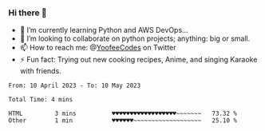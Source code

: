 ### Hi there 👋

<!--
**Sara-Pak/Sara-Pak** is a ✨ _special_ ✨ repository because its `README.md` (this file) appears on your GitHub profile.

Here are some ideas to get you started:
- 🤔 I’m looking for help with ...
- 💬 Ask me about ...
- 😄 Pronouns: ...


- 🔭 I’m currently working on getting certified in Google's IT Automation with Python and doing #100daysofcode in Python. 
-->
- 🌱 I’m currently learning Python and AWS DevOps...
- 👯 I’m looking to collaborate on python projects; anything: big or small.
- 📫 How to reach me: @[YoofeeCodes](https://twitter.com/YoofeeCodes) on Twitter
- ⚡ Fun fact: Trying out new cooking recipes, Anime, and singing Karaoke with friends.


<!--START_SECTION:waka-->

```text
From: 10 April 2023 - To: 10 May 2023

Total Time: 4 mins

HTML         3 mins          ♥♥♥♥♥♥♥♥♥♥♥♥♥♥♥♥♥♥~~~~~~~   73.32 %
Other        1 min           ♥♥♥♥♥♥~~~~~~~~~~~~~~~~~~~   25.10 %
```

<!--END_SECTION:waka-->
